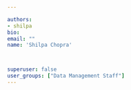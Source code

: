 ```yaml
---

authors:
- shilpa
bio: 
email: ""
name: 'Shilpa Chopra'



superuser: false
user_groups: ["Data Management Staff"]
---
```



